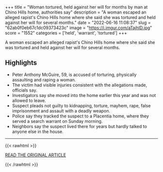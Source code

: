 +++
title = "Woman tortured, held against her will for months by man at Chino Hills home, authorities say"
description = "A woman escaped an alleged rapist's Chino Hills home where she said she was tortured and held against her will for several months."
date = "2022-06-16 11:08:37"
slug = "62ab0f0eb67c1dc09373423c"
image = "https://i.imgur.com/aTajhlD.jpg"
score = "1552"
categories = ['held', 'warrant', 'tortured']
+++

A woman escaped an alleged rapist's Chino Hills home where she said she was tortured and held against her will for several months.

## Highlights

- Peter Anthony McGuire, 59, is accused of torturing, physically assaulting and raping a woman.
- The victim had visible injuries consistent with the allegations made, officials say.
- Investigators say she moved into the home earlier this year and was not allowed to leave.
- Suspect pleads not guilty to kidnapping, torture, mayhem, rape, false imprisonment and assault with a deadly weapon.
- Police say they tracked the suspect to a Placentia home, where they served a search warrant on Sunday morning.
- Neighbors say the suspect lived there for years but hardly talked to anyone else in the house.

---

{{< rawhtml >}}
  <p class="article-category">
    <a target="_blank" href="https://abc7.com/chino-hills-rape-victim-escapes/11955406/">READ THE ORIGINAL ARTICLE</a>
  </p>
{{< /rawhtml >}}
